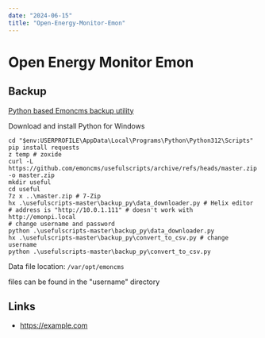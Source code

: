 ```yaml
---
date: "2024-06-15"
title: "Open-Energy-Monitor-Emon"
---
```

<!-- markdownlint-disable MD025 -->
# Open Energy Monitor Emon
<!-- markdownlint-enable MD025 -->

## Backup

[Python based Emoncms backup utility](https://community.openenergymonitor.org/t/python-based-emoncms-backup-utility/19526/1)

Download and install Python for Windows

```shell
cd "$env:USERPROFILE\AppData\Local\Programs\Python\Python312\Scripts"
pip install requests
z temp # zoxide
curl -L https://github.com/emoncms/usefulscripts/archive/refs/heads/master.zip -o master.zip
mkdir useful
cd useful
7z x ..\master.zip # 7-Zip
hx .\usefulscripts-master\backup_py\data_downloader.py # Helix editor
# address is "http://10.0.1.111" # doesn't work with http://emonpi.local
# change username and password
python .\usefulscripts-master\backup_py\data_downloader.py
hx .\usefulscripts-master\backup_py\convert_to_csv.py # change username
python .\usefulscripts-master\backup_py\convert_to_csv.py
```

Data file location: `/var/opt/emoncms`

files can be found in the "username" directory

## Links

<!-- markdownlint-disable MD034 -->
* https://example.com
<!-- markdownlint-enable MD034 -->
